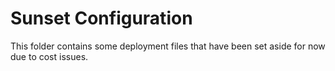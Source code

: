 Sunset Configuration
========================

This folder contains some deployment files that have been set aside for now due to cost issues.